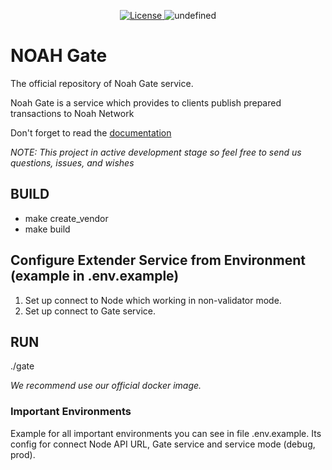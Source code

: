 <p align="center" style="text-align: center;">
    <a href="https://github.com/noah-blockchain/explorer-gate/blob/master/LICENSE">
        <img src="https://img.shields.io/packagist/l/doctrine/orm.svg" alt="License">
    </a>
    <img alt="undefined" src="https://img.shields.io/github/last-commit/noah-blockchain/explorer-gate.svg">
</p>

# NOAH Gate

The official repository of Noah Gate service.

Noah Gate is a service which provides to clients publish prepared transactions to Noah Network

Don't forget to read the [documentation](https://noah-blockchain.github.io/noah-gate-docs/)

_NOTE: This project in active development stage so feel free to send us questions, issues, and wishes_

## BUILD

- make create_vendor
- make build

## Configure Extender Service from Environment (example in .env.example)
1) Set up connect to Node which working in non-validator mode. 
2) Set up connect to Gate service. 

## RUN
./gate

_We recommend use our official docker image._
### Important Environments
Example for all important environments you can see in file .env.example.
Its config for connect Node API URL, Gate service and service mode (debug, prod).

